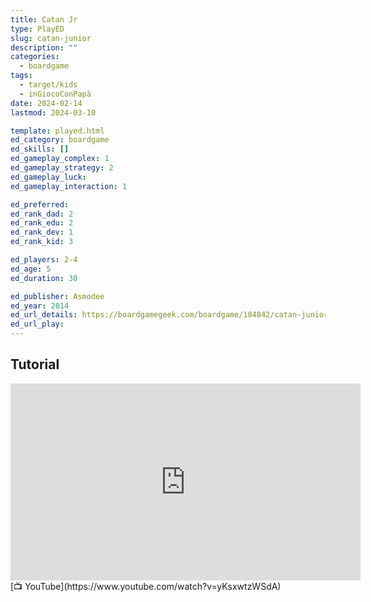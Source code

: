 ```yaml
---
title: Catan Jr
type: PlayED
slug: catan-junior
description: ""
categories:
  - boardgame
tags:
  - target/kids
  - inGiocoConPapà
date: 2024-02-14
lastmod: 2024-03-10

template: played.html
ed_category: boardgame
ed_skills: []
ed_gameplay_complex: 1
ed_gameplay_strategy: 2
ed_gameplay_luck: 
ed_gameplay_interaction: 1

ed_preferred: 
ed_rank_dad: 2
ed_rank_edu: 2
ed_rank_dev: 1
ed_rank_kid: 3

ed_players: 2-4
ed_age: 5
ed_duration: 30

ed_publisher: Asmodee
ed_year: 2014
ed_url_details: https://boardgamegeek.com/boardgame/184842/catan-junior
ed_url_play: 
---
```


## Tutorial

<iframe width="560" height="315" src="https://www.youtube-nocookie.com/embed/yKsxwtzWSdA?si=h8bKkNNwN0rPyrfm" title="YouTube video player" frameborder="0" allow="accelerometer; autoplay; clipboard-write; encrypted-media; gyroscope; picture-in-picture; web-share" allowfullscreen></iframe>
[📺 YouTube](https://www.youtube.com/watch?v=yKsxwtzWSdA)

